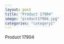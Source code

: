 ```yaml
---
layout: post
title: "Product 17904"
image: "product17904.jpg"
categories: "category1"
---
```

Product 17904

